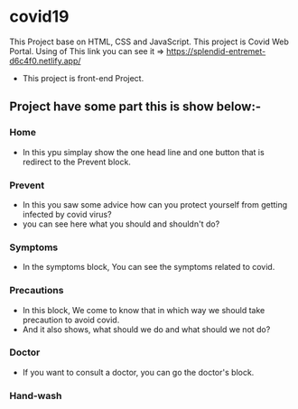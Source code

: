 # covid19

This Project base on HTML, CSS and JavaScript. This project is Covid Web Portal.
Using of This link you can see it =>
https://splendid-entremet-d6c4f0.netlify.app/

- This project is front-end Project.

## Project have some part this is show below:-

### Home
- In this ypu simplay show the one head line and one button that is redirect to the Prevent block.
### Prevent
- In this you saw some advice how can you protect yourself from getting infected by covid virus?
- you can see here what you should and shouldn't do?
### Symptoms
- In the symptoms block, You can see the symptoms related to covid.
### Precautions
- In this block, We come to know that in which way we should take precaution to avoid covid.
- And it also shows, what should we do and what should we not do?
### Doctor
- If you want to consult a doctor, you can go the doctor's block.
### Hand-wash

